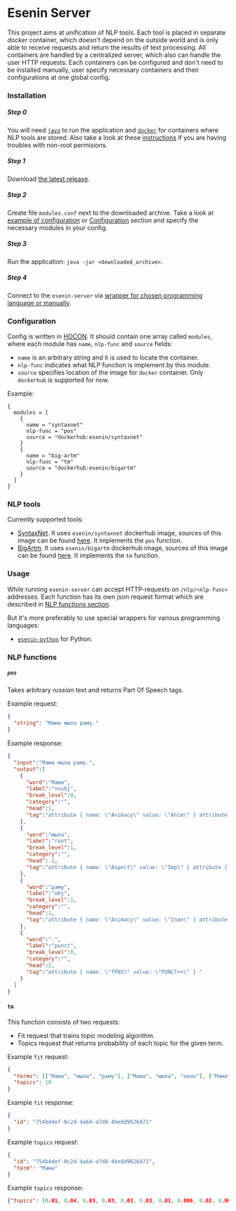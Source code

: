 # Esenin Server

This project aims at unification of NLP tools. 
Each tool is placed in separate _docker_ container, which doesn't depend on the outside world 
and is only able to receive requests and return the results of text processing. 
All containers are handled by a centralized server, which also can handle the user HTTP requests. 
Each containers can be configured and don't need to be installed manually, 
user specify necessary containers and their configurations at one global config.

### Installation

##### Step 0
You will need [`java`](https://www.java.com/en/download/) to run the application 
and [`docker`](https://docs.docker.com/install/) for containers where NLP tools are stored. 
Also take a look at these [instructions](https://docs.docker.com/install/linux/linux-postinstall/#configure-docker-to-start-on-boot)
if you are having troubles with non-root permisions. 

##### Step 1

Download [the latest release](https://github.com/esenin-org/esenin-server/releases). 

##### Step 2

Create file `modules.conf` next to the downloaded archive. 
Take a look at [example of configuration](https://github.com/esenin-org/esenin-server/blob/master/modules.conf)
or [Configuration](#configuration) section
and specify the necessary modules in your config. 

##### Step 3

Run the application: `java -jar <downloaded_archive>`.

##### Step 4

Connect to the `esenin-server` via [wrapper for chosen programming language or manually](#usage). 

### Configuration

Config is written in [HOCON](https://github.com/lightbend/config/blob/master/HOCON.md). 
It should contain one array called `modules`, where each module has `name`, `nlp-func` and `source` fields:
- `name` is an arbitrary string and it is used to locate the container.  
- `nlp-func` indicates what NLP function is implement by this module.
- `source` specifies location of the image for `docker` container. Only `dockerhub` is supported for now. 

Example:
```hocon
{
  modules = [
    {
      name = "syntaxnet"
      nlp-func = "pos"
      source = "dockerhub:esenin/syntaxnet"
    }
    {
      name = "big-artm"
      nlp-func = "tm"
      source = "dockerhub:esenin/bigartm"
    }
  ]
}
```

### NLP tools

Currently supported tools:
- [SyntaxNet](https://github.com/tensorflow/models/tree/master/research/syntaxnet). 
It uses `esenin/syntaxnet` dockerhub image, sources of this image can be found [here](https://github.com/esenin-org/esenin-syntaxnet). It implements the `pos` function. 
- [BigArtm](https://github.com/bigartm/bigartm).
It uses `esenin/bigartm` dockerhub image, sources of this image can be found [here](https://github.com/esenin-org/esenin-bigartm). It implements the `tm` function.


### Usage

While running `esenin-server` can accept HTTP-requests on `/nlp/<nlp-func>` addresses.
Each function has its own json request format which are described in [NLP functions section](#nlp-functions).

But it's more preferably to use special wrappers for various programming languages:
- [`esenin-python`](https://github.com/esenin-org/esenin-python) for Python.  

### NLP functions

##### `pos`
Takes arbitrary _russian_ text and returns Part Of Speech tags.

Example request: 
```json
{
  "string": "Мама мыла раму."
}
``` 
Example response: 
```json
{
  "input":"Мама мыла раму.",
  "output":[
    {
      "word":"Мама",
      "label":"nsubj",
      "break_level":0,
      "category":"",
      "head":1,
      "tag":"attribute { name: \"Animacy\" value: \"Anim\" } attribute { name: \"Case\" value: \"Nom\" } attribute { name: \"Gender\" value: \"Fem\" } attribute { name: \"Number\" value: \"Sing\" } attribute { name: \"fPOS\" value: \"NOUN++\" } "
    },
    {
      "word":"мыла",
      "label":"root",
      "break_level":1,
      "category":"",
      "head":-1,
      "tag":"attribute { name: \"Aspect\" value: \"Imp\" } attribute { name: \"Gender\" value: \"Fem\" } attribute { name: \"Mood\" value: \"Ind\" } attribute { name: \"Number\" value: \"Sing\" } attribute { name: \"Tense\" value: \"Past\" } attribute { name: \"VerbForm\" value: \"Fin\" } attribute { name: \"Voice\" value: \"Act\" } attribute { name: \"fPOS\" value: \"VERB++\" } "
    },
    {
      "word":"раму",
      "label":"obj",
      "break_level":1,
      "category":"",
      "head":1,
      "tag":"attribute { name: \"Animacy\" value: \"Inan\" } attribute { name: \"Case\" value: \"Acc\" } attribute { name: \"Gender\" value: \"Fem\" } attribute { name: \"Number\" value: \"Sing\" } attribute { name: \"fPOS\" value: \"NOUN++\" } "
    },
    {
      "word":".",
      "label":"punct",
      "break_level":0,
      "category":"",
      "head":2,
      "tag":"attribute { name: \"fPOS\" value: \"PUNCT++\" } "
    }
  ]
}
```

#### `tm`

This function consists of two requests:
 - Fit request that trains topic modeling algorithm. 
 - Topics request that returns probability of each topic for the given term.
 
Example `fit` request:
```json
{
  "terms": [["Мама", "мыла", "раму"], ["Мама", "мыла", "окно"], ["Мама", "мыла", "пол"]],
  "topics": 10
}
```  
Example `fit` response:
```json
{
  "id": "754b4def-0c2d-4a64-a7d8-4bedd9626471"
}
```

Example `topics` request:
```json
{
  "id": "754b4def-0c2d-4a64-a7d8-4bedd9626471",
  "term": "Мама"
}
```

Example `topics` response:
```json
{"topics": [0.01, 0.04, 0.03, 0.03, 0.03, 0.03, 0.01, 0.006, 0.02, 0.001]}
```




